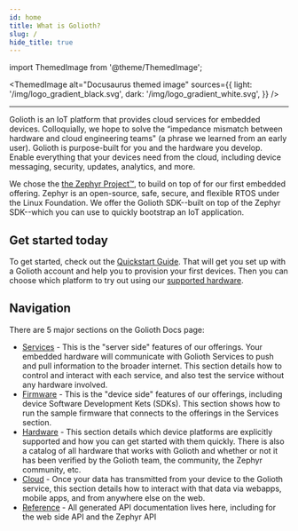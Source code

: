 ```yaml
---
id: home
title: What is Golioth?
slug: /
hide_title: true
---
```


import ThemedImage from '@theme/ThemedImage';

<ThemedImage
  alt="Docusaurus themed image"
  sources={{
    light: '/img/logo_gradient_black.svg',
    dark: '/img/logo_gradient_white.svg',
  }}
/>

---

Golioth is an IoT platform that provides cloud services for embedded devices. Colloquially, we hope to solve the “impedance mismatch between hardware and cloud engineering teams" (a phrase we learned from an early user). Golioth is purpose-built for you and the hardware you develop. Enable everything that your devices need from the cloud, including device messaging, security, updates, analytics, and more.

We chose the [the Zephyr Project™](https://www.zephyrproject.org), to build on top of for our first embedded offering. Zephyr is an open-source, safe, secure, and flexible RTOS under the Linux Foundation. We offer the Golioth SDK--built on top of the Zephyr SDK--which you can use to quickly bootstrap an IoT application.

## Get started today

To get started, check out the [Quickstart Guide](/services/getting-started/). That will get you set up with a Golioth account and help you to provision your first devices. Then you can choose which platform to try out using our [supported hardware](/hardware).

## Navigation

There are 5 major sections on the Golioth Docs page:

* [Services](/services) - This is the "server side" features of our offerings. Your embedded hardware will communicate with Golioth Services to push and pull information to the broader internet. This section details how to control and interact with each service, and also test the service without any hardware involved.
* [Firmware](/firmware) - This is the "device side" features of our offerings, including device Software Development Kets (SDKs). This section shows how to run the sample firmware that connects to the offerings in the Services section. 
* [Hardware](/hardware) - This section details which device platforms are explicitly supported and how you can get started with them quickly. There is also a catalog of all hardware that works with Golioth and whether or not it has been verified by the Golioth team, the community, the Zephyr community, etc.
* [Cloud](/cloud) - Once your data has transmitted from your device to the Golioth service, this section details how to interact with that data via webapps, mobile apps, and from anywhere else on the web. 
* [Reference](/reference) - All generated API documentation lives here, including for the web side API and the Zephyr API